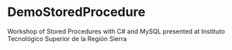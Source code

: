 # DemoStoredProcedure
Workshop of Stored Procedures with C# and  MySQL presented at Instituto Tecnológico Superior de la Región Sierra
